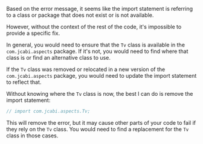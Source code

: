 Based on the error message, it seems like the import statement is referring to a class or package that does not exist or is not available. 

However, without the context of the rest of the code, it's impossible to provide a specific fix. 

In general, you would need to ensure that the `Tv` class is available in the `com.jcabi.aspects` package. If it's not, you would need to find where that class is or find an alternative class to use. 

If the `Tv` class was removed or relocated in a new version of the `com.jcabi.aspects` package, you would need to update the import statement to reflect that. 

Without knowing where the `Tv` class is now, the best I can do is remove the import statement:

```java
// import com.jcabi.aspects.Tv;
```

This will remove the error, but it may cause other parts of your code to fail if they rely on the `Tv` class. You would need to find a replacement for the `Tv` class in those cases.